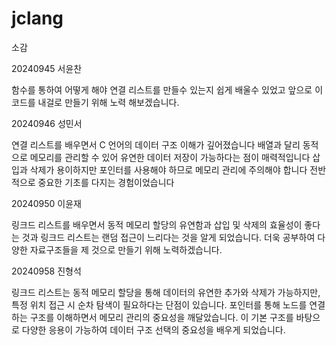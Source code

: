 # jclang

소감

20240945 서윤찬

함수를 통하여 어떻게 해야 연결 리스트를 만들수 있는지 쉽게 배울수 있었고 앞으로 이 코드를 내걸로 만들기 위해 노력 해보겠습니다.

20240946 성민서

연결 리스트를 배우면서 C 언어의 데이터 구조 이해가 깊어졌습니다 배열과 달리 동적으로 메모리를 관리할 수 있어 유연한 데이터 저장이 가능하다는 점이 매력적입니다 삽입과 삭제가 용이하지만 포인터를 사용해야 하므로 메모리 관리에 주의해야 합니다 전반적으로 중요한 기초를 다지는 경험이었습니다

20240950 이윤재

링크드 리스트를 배우면서 동적 메모리 할당의 유연함과 삽입 및 삭제의 효율성이 좋다는 것과 링크드 리스트는 랜덤 접근이 느리다는 것을 알게 되었습니다. 
더욱 공부하여 다양한 자료구조들을 제 것으로 만들기 위해 노력하겠습니다.


20240958 진형석

링크드 리스트는 동적 메모리 할당을 통해 데이터의 유연한 추가와 삭제가 가능하지만, 특정 위치 접근 시 순차 탐색이 필요하다는 단점이 있습니다. 포인터를 통해 노드를 연결하는 구조를 이해하면서 메모리 관리의 중요성을 깨달았습니다. 이 기본 구조를 바탕으로 다양한 응용이 가능하여 데이터 구조 선택의 중요성을 배우게 되었습니다.






